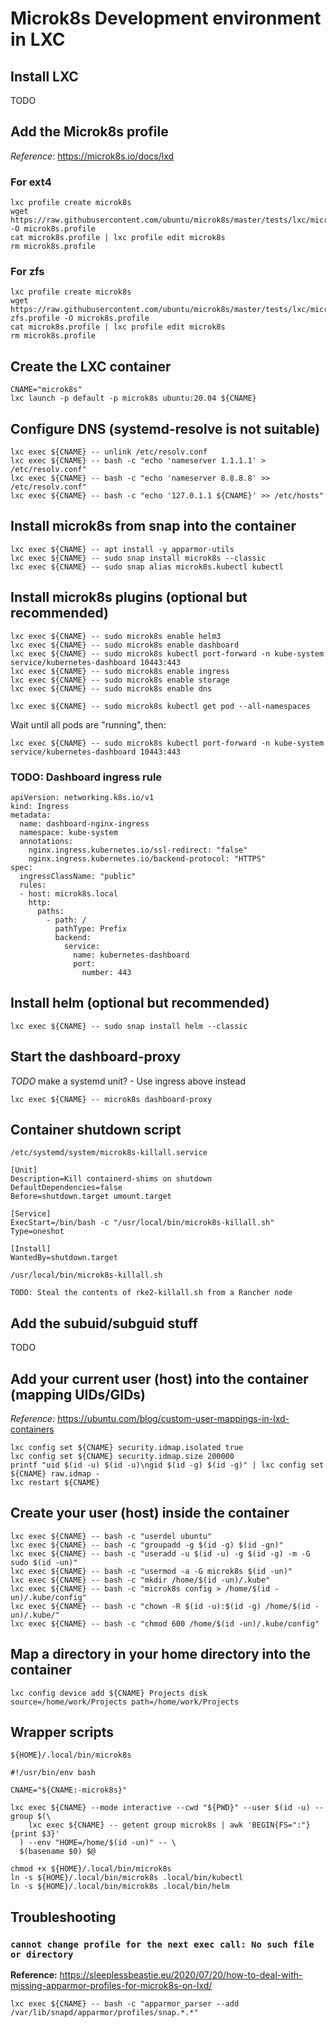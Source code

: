 # Microk8s Development environment in LXC
## Install LXC
TODO

## Add the Microk8s profile
*Reference*: https://microk8s.io/docs/lxd
### For ext4
```
lxc profile create microk8s
wget https://raw.githubusercontent.com/ubuntu/microk8s/master/tests/lxc/microk8s.profile -O microk8s.profile
cat microk8s.profile | lxc profile edit microk8s
rm microk8s.profile
```

### For zfs
```
lxc profile create microk8s
wget https://raw.githubusercontent.com/ubuntu/microk8s/master/tests/lxc/microk8s-zfs.profile -O microk8s.profile
cat microk8s.profile | lxc profile edit microk8s
rm microk8s.profile
```

## Create the LXC container
```
CNAME="microk8s"
lxc launch -p default -p microk8s ubuntu:20.04 ${CNAME}
```

## Configure DNS (systemd-resolve is not suitable)
```
lxc exec ${CNAME} -- unlink /etc/resolv.conf
lxc exec ${CNAME} -- bash -c "echo 'nameserver 1.1.1.1' > /etc/resolv.conf"
lxc exec ${CNAME} -- bash -c "echo 'nameserver 8.8.8.8' >> /etc/resolv.conf"
lxc exec ${CNAME} -- bash -c "echo '127.0.1.1 ${CNAME}' >> /etc/hosts"
```

## Install microk8s from snap into the container
```
lxc exec ${CNAME} -- apt install -y apparmor-utils
lxc exec ${CNAME} -- sudo snap install microk8s --classic
lxc exec ${CNAME} -- sudo snap alias microk8s.kubectl kubectl
```

## Install microk8s plugins (optional but recommended)
```
lxc exec ${CNAME} -- sudo microk8s enable helm3
lxc exec ${CNAME} -- sudo microk8s enable dashboard
lxc exec ${CNAME} -- sudo microk8s kubectl port-forward -n kube-system service/kubernetes-dashboard 10443:443
lxc exec ${CNAME} -- sudo microk8s enable ingress
lxc exec ${CNAME} -- sudo microk8s enable storage
lxc exec ${CNAME} -- sudo microk8s enable dns
```
```
lxc exec ${CNAME} -- sudo microk8s kubectl get pod --all-namespaces
```
Wait until all pods are "running", then:
```
lxc exec ${CNAME} -- sudo microk8s kubectl port-forward -n kube-system service/kubernetes-dashboard 10443:443
```

### TODO: Dashboard ingress rule
```
apiVersion: networking.k8s.io/v1
kind: Ingress
metadata:
  name: dashboard-nginx-ingress
  namespace: kube-system
  annotations:
    nginx.ingress.kubernetes.io/ssl-redirect: "false"
    nginx.ingress.kubernetes.io/backend-protocol: "HTTPS"
spec:
  ingressClassName: "public"
  rules:
  - host: microk8s.local
    http:
      paths:
        - path: /
          pathType: Prefix
          backend:
            service:
              name: kubernetes-dashboard
              port:
                number: 443
```

## Install helm (optional but recommended)
```
lxc exec ${CNAME} -- sudo snap install helm --classic
```

## Start the dashboard-proxy
*TODO* make a systemd unit? - Use ingress above instead
```
lxc exec ${CNAME} -- microk8s dashboard-proxy
```

## Container shutdown script
`/etc/systemd/system/microk8s-killall.service`
```
[Unit]
Description=Kill containerd-shims on shutdown
DefaultDependencies=false
Before=shutdown.target umount.target

[Service]
ExecStart=/bin/bash -c "/usr/local/bin/microk8s-killall.sh"
Type=oneshot

[Install]
WantedBy=shutdown.target
```

`/usr/local/bin/microk8s-killall.sh`
```
TODO: Steal the contents of rke2-killall.sh from a Rancher node
```

## Add the subuid/subguid stuff
TODO

## Add your current user (host) into the container (mapping UIDs/GIDs)
*Reference:* https://ubuntu.com/blog/custom-user-mappings-in-lxd-containers
```
lxc config set ${CNAME} security.idmap.isolated true
lxc config set ${CNAME} security.idmap.size 200000
printf "uid $(id -u) $(id -u)\ngid $(id -g) $(id -g)" | lxc config set ${CNAME} raw.idmap -
lxc restart ${CNAME}
```

## Create your user (host) inside the container
```
lxc exec ${CNAME} -- bash -c "userdel ubuntu"
lxc exec ${CNAME} -- bash -c "groupadd -g $(id -g) $(id -gn)"
lxc exec ${CNAME} -- bash -c "useradd -u $(id -u) -g $(id -g) -m -G sudo $(id -un)"
lxc exec ${CNAME} -- bash -c "usermod -a -G microk8s $(id -un)"
lxc exec ${CNAME} -- bash -c "mkdir /home/$(id -un)/.kube"
lxc exec ${CNAME} -- bash -c "microk8s config > /home/$(id -un)/.kube/config"
lxc exec ${CNAME} -- bash -c "chown -R $(id -u):$(id -g) /home/$(id -un)/.kube/"
lxc exec ${CNAME} -- bash -c "chmod 600 /home/$(id -un)/.kube/config"
```

## Map a directory in your home directory into the container
```
lxc config device add ${CNAME} Projects disk source=/home/work/Projects path=/home/work/Projects
```

## Wrapper scripts
`${HOME}/.local/bin/microk8s`
```
#!/usr/bin/env bash

CNAME="${CNAME:-microk8s}"

lxc exec ${CNAME} --mode interactive --cwd "${PWD}" --user $(id -u) --group $(\
    lxc exec ${CNAME} -- getent group microk8s | awk 'BEGIN{FS=":"}{print $3}'
  ) --env "HOME=/home/$(id -un)" -- \
  $(basename $0) $@
```
```
chmod +x ${HOME}/.local/bin/microk8s
ln -s ${HOME}/.local/bin/microk8s .local/bin/kubectl
ln -s ${HOME}/.local/bin/microk8s .local/bin/helm
```

## Troubleshooting
### `cannot change profile for the next exec call: No such file or directory`
**Reference:** https://sleeplessbeastie.eu/2020/07/20/how-to-deal-with-missing-apparmor-profiles-for-microk8s-on-lxd/
```
lxc exec ${CNAME} -- bash -c "apparmor_parser --add /var/lib/snapd/apparmor/profiles/snap.*.*"
```
